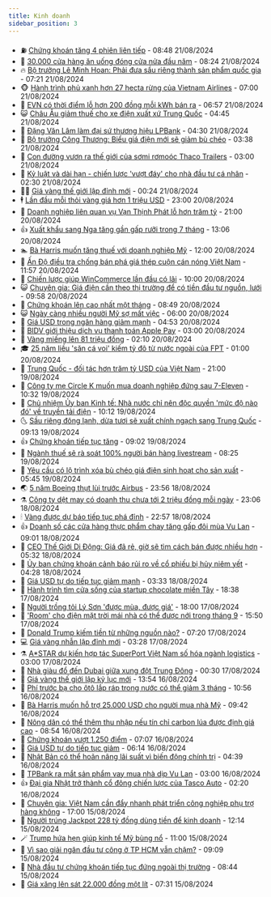 ```yaml
---
title: Kinh doanh
sidebar_position: 3
---
```


<!-- vnexpress-kinh-doanh:START -->
- ⛽️ [Chứng khoán tăng 4 phiên liên tiếp](https://vnexpress.net/chung-khoan-tang-4-phien-lien-tiep-4784100.html) - 08:48 21/08/2024
- 🐲 [30.000 cửa hàng ăn uống đóng cửa nửa đầu năm](https://vnexpress.net/30-000-cua-hang-an-uong-dong-cua-nua-dau-nam-4784036.html) - 08:24 21/08/2024
- 🔥 [Bộ trưởng Lê Minh Hoan: Phải đưa sầu riêng thành sản phẩm quốc gia](https://vnexpress.net/bo-truong-le-minh-hoan-phai-dua-sau-rieng-thanh-san-pham-quoc-gia-4784003.html) - 07:21 21/08/2024
- 🐵 [Hành trình phủ xanh hơn 27 hecta rừng của Vietnam Airlines](https://vnexpress.net/hanh-trinh-phu-xanh-hon-27-hecta-rung-cua-vietnam-airlines-4783745.html) - 07:00 21/08/2024
- 🦅 [EVN có thời điểm lỗ hơn 200 đồng mỗi kWh bán ra](https://vnexpress.net/evn-co-thoi-diem-lo-hon-200-dong-moi-kwh-ban-ra-4784004.html) - 06:57 21/08/2024
- 😺 [Châu Âu giảm thuế cho xe điện xuất xứ Trung Quốc](https://vnexpress.net/chau-au-giam-thue-cho-xe-dien-xuat-xu-trung-quoc-4783892.html) - 04:45 21/08/2024
- 🤩 [Đặng Văn Lâm làm đại sứ thương hiệu LPBank](https://vnexpress.net/dang-van-lam-lam-dai-su-thuong-hieu-lpbank-4783859.html) - 04:30 21/08/2024
- 🌮 [Bộ trưởng Công Thương: Biểu giá điện mới sẽ giảm bù chéo](https://vnexpress.net/bo-truong-cong-thuong-bieu-gia-dien-moi-se-giam-bu-cheo-4783877.html) - 03:38 21/08/2024
- 🧰 [Con đường vươn ra thế giới của sơmi rơmoóc Thaco Trailers](https://vnexpress.net/con-duong-vuon-ra-the-gioi-cua-somi-romooc-thaco-trailers-4783722.html) - 03:00 21/08/2024
- 🤔 [Kỷ luật và dài hạn - chiến lược &#39;vượt đáy&#39; cho nhà đầu tư cá nhân](https://vnexpress.net/ky-luat-va-dai-han-chien-luoc-vuot-day-cho-nha-dau-tu-ca-nhan-4783836.html) - 02:30 21/08/2024
- 🧑‍💻 [Giá vàng thế giới lập đỉnh mới](https://vnexpress.net/gia-vang-the-gioi-lap-dinh-moi-4783788.html) - 00:24 21/08/2024
- 🕴 [Lần đầu mỗi thỏi vàng giá hơn 1 triệu USD](https://vnexpress.net/lan-dau-moi-thoi-vang-gia-hon-1-trieu-usd-4783681.html) - 23:00 20/08/2024
- 🦩 [Doanh nghiệp liên quan vụ Vạn Thịnh Phát lỗ hơn trăm tỷ](https://vnexpress.net/doanh-nghiep-lien-quan-vu-van-thinh-phat-lo-hon-tram-ty-4783685.html) - 21:00 20/08/2024
- 👍 [Xuất khẩu sang Nga tăng gần gấp rưỡi trong 7 tháng](https://vnexpress.net/xuat-khau-sang-nga-tang-gan-gap-ruoi-trong-7-thang-4783712.html) - 13:06 20/08/2024
- 🏊 [Bà Harris muốn tăng thuế với doanh nghiệp Mỹ](https://vnexpress.net/ba-harris-muon-tang-thue-voi-doanh-nghiep-my-4783615.html) - 12:00 20/08/2024
- 🤡 [Ấn Độ điều tra chống bán phá giá thép cuộn cán nóng Việt Nam](https://vnexpress.net/an-do-dieu-tra-chong-ban-pha-gia-thep-cuon-can-nong-viet-nam-4783704.html) - 11:57 20/08/2024
- 👀 [Chiến lược giúp WinCommerce lần đầu có lãi](https://vnexpress.net/chien-luoc-giup-wincommerce-lan-dau-co-lai-4783443.html) - 10:00 20/08/2024
- 😺 [Chuyên gia: Giá điện cần theo thị trường để có tiền đầu tư nguồn, lưới](https://vnexpress.net/chuyen-gia-gia-dien-can-theo-thi-truong-de-co-tien-dau-tu-nguon-luoi-4783569.html) - 09:58 20/08/2024
- 🦣 [Chứng khoán lên cao nhất một tháng](https://vnexpress.net/chung-khoan-hom-nay-20-8-vn-index-len-cao-nhat-mot-thang-qua-4783654.html) - 08:49 20/08/2024
- 😺 [Ngày càng nhiều người Mỹ sợ mất việc](https://vnexpress.net/ngay-cang-nhieu-nguoi-my-so-mat-viec-4783469.html) - 06:00 20/08/2024
- 💼 [Giá USD trong ngân hàng giảm mạnh](https://vnexpress.net/gia-usd-trong-ngan-hang-giam-manh-4783536.html) - 04:53 20/08/2024
- 🤗 [BIDV giới thiệu dịch vụ thanh toán Apple Pay](https://vnexpress.net/bidv-gioi-thieu-dich-vu-thanh-toan-apple-pay-4771612.html) - 03:00 20/08/2024
- 👀 [Vàng miếng lên 81 triệu đồng](https://vnexpress.net/gia-vang-moi-nhat-hom-nay-20-8-4783438.html) - 02:10 20/08/2024
- 🎓 [25 năm liều &#39;săn cá voi&#39; kiếm tỷ đô từ nước ngoài của FPT](https://vnexpress.net/25-nam-lieu-san-ca-voi-kiem-ty-do-tu-nuoc-ngoai-cua-fpt-4765121.html) - 01:00 20/08/2024
- 🗽 [Trung Quốc - đối tác hơn trăm tỷ USD của Việt Nam](https://vnexpress.net/trung-quoc-doi-tac-hon-tram-ty-usd-cua-viet-nam-4783150.html) - 21:00 19/08/2024
- 🚀 [Công ty mẹ Circle K muốn mua doanh nghiệp đứng sau 7-Eleven](https://vnexpress.net/cong-ty-me-circle-k-muon-mua-doanh-nghiep-dung-sau-7-eleven-4783174.html) - 10:32 19/08/2024
- 🤗 [Chủ nhiệm Ủy ban Kinh tế: Nhà nước chỉ nên độc quyền &#39;mức độ nào đó&#39; về truyền tải điện](https://vnexpress.net/chu-nhiem-uy-ban-kinh-te-nha-nuoc-chi-nen-doc-quyen-muc-do-nao-do-ve-truyen-tai-dien-4783243.html) - 10:12 19/08/2024
- 🌜 [Sầu riêng đông lạnh, dừa tươi sẽ xuất chính ngạch sang Trung Quốc](https://vnexpress.net/sau-rieng-dong-lanh-dua-tuoi-se-xuat-chinh-ngach-sang-trung-quoc-4783232.html) - 09:13 19/08/2024
- 👍 [Chứng khoán tiếp tục tăng](https://vnexpress.net/chung-khoan-tiep-tuc-tang-4783234.html) - 09:02 19/08/2024
- 🤖 [Ngành thuế sẽ rà soát 100% người bán hàng livestream](https://vnexpress.net/nganh-thue-se-ra-soat-100-nguoi-ban-hang-livestream-4783139.html) - 08:25 19/08/2024
- 🫣 [Yêu cầu có lộ trình xóa bù chéo giá điện sinh hoạt cho sản xuất](https://vnexpress.net/yeu-cau-co-lo-trinh-xoa-bu-cheo-gia-dien-sinh-hoat-cho-san-xuat-4783087.html) - 05:45 19/08/2024
- 🌏 [5 năm Boeing thụt lùi trước Airbus](https://vnexpress.net/5-nam-boeing-thut-lui-truoc-airbus-4782374.html) - 23:56 18/08/2024
- ⚗️ [Công ty dệt may có doanh thu chưa tới 2 triệu đồng mỗi ngày](https://vnexpress.net/cong-ty-det-may-co-doanh-thu-chua-toi-2-trieu-dong-moi-ngay-4782736.html) - 23:06 18/08/2024
- 🕯 [Vàng được dự báo tiếp tục phá đỉnh](https://vnexpress.net/vang-duoc-du-bao-tiep-tuc-pha-dinh-4782941.html) - 22:57 18/08/2024
- 👍 [Doanh số các cửa hàng thực phẩm chay tăng gấp đôi mùa Vu Lan](https://vnexpress.net/doanh-so-cac-cua-hang-thuc-pham-chay-tang-gap-doi-mua-vu-lan-4782792.html) - 09:01 18/08/2024
- 🤠 [CEO Thế Giới Di Động: Giá đã rẻ, giờ sẽ tìm cách bán được nhiều hơn](https://vnexpress.net/ceo-the-gioi-di-dong-gia-da-re-gio-se-tim-cach-ban-duoc-nhieu-hon-4782766.html) - 05:32 18/08/2024
- 🌊 [Ủy ban chứng khoán cảnh báo rủi ro về cổ phiếu bị hủy niêm yết](https://vnexpress.net/uy-ban-chung-khoan-canh-bao-rui-ro-ve-co-phieu-bi-huy-niem-yet-4782816.html) - 04:28 18/08/2024
- 🌈 [Giá USD tự do tiếp tục giảm mạnh](https://vnexpress.net/gia-usd-tu-do-tiep-tuc-giam-manh-4782801.html) - 03:33 18/08/2024
- 🥳 [Hành trình tìm cửa sống của startup chocolate miền Tây](https://vnexpress.net/hanh-trinh-tim-cua-song-cua-startup-chocolate-mien-tay-4779776.html) - 18:38 17/08/2024
- 🐻 [Người trồng tỏi Lý Sơn &#39;được mùa, được giá&#39;](https://vnexpress.net/nguoi-trong-toi-ly-son-duoc-mua-duoc-gia-4782637.html) - 18:00 17/08/2024
- 💫 [&#39;Room&#39; cho điện mặt trời mái nhà có thể được nới trong tháng 9](https://vnexpress.net/room-cho-dien-mat-troi-mai-nha-co-the-duoc-noi-trong-thang-9-4782704.html) - 15:50 17/08/2024
- 🤩 [Donald Trump kiếm tiền từ những nguồn nào?](https://vnexpress.net/donald-trump-kiem-tien-tu-nhung-nguon-nao-4782551.html) - 07:20 17/08/2024
- 💻 [Giá vàng nhẫn lập đỉnh mới](https://vnexpress.net/gia-vang-moi-nhat-hom-nay-17-8-4782515.html) - 03:28 17/08/2024
- ⚗️ [A*STAR dự kiến hợp tác SuperPort Việt Nam số hóa ngành logistics](https://vnexpress.net/a-star-du-kien-hop-tac-superport-viet-nam-so-hoa-nganh-logistics-4782497.html) - 03:00 17/08/2024
- 🌈 [Nhà giàu đổ đến Dubai giữa xung đột Trung Đông](https://vnexpress.net/nha-giau-do-den-dubai-giua-xung-dot-trung-dong-4782360.html) - 00:30 17/08/2024
- 🌝 [Giá vàng thế giới lập kỷ lục mới](https://vnexpress.net/gia-vang-the-gioi-lap-ky-luc-moi-4782396.html) - 13:54 16/08/2024
- 🥸 [Phí trước bạ cho ôtô lắp ráp trong nước có thể giảm 3 tháng](https://vnexpress.net/phi-truoc-ba-cho-oto-lap-rap-trong-nuoc-co-the-giam-3-thang-4782363.html) - 10:56 16/08/2024
- 🦆 [Bà Harris muốn hỗ trợ 25.000 USD cho người mua nhà Mỹ](https://vnexpress.net/ba-harris-muon-ho-tro-25-000-usd-cho-nguoi-mua-nha-my-4782288.html) - 09:42 16/08/2024
- 🌋 [Nông dân có thể thêm thu nhập nếu tín chỉ carbon lúa được định giá cao](https://vnexpress.net/nong-dan-co-the-them-thu-nhap-neu-tin-chi-carbon-lua-duoc-dinh-gia-cao-4782257.html) - 08:54 16/08/2024
- 🦍 [Chứng khoán vượt 1.250 điểm](https://vnexpress.net/chung-khoan-hom-nay-16-8-hon-400-co-phieu-tang-gia-4782233.html) - 07:07 16/08/2024
- 🤔 [Giá USD tự do tiếp tục giảm](https://vnexpress.net/gia-usd-tu-do-tiep-tuc-giam-4782220.html) - 06:14 16/08/2024
- 🧰 [Nhật Bản có thể hoãn nâng lãi suất vì biến động chính trị](https://vnexpress.net/nhat-ban-co-the-hoan-nang-lai-suat-vi-bien-dong-chinh-tri-4782088.html) - 04:39 16/08/2024
- 🌝 [TPBank ra mắt sản phẩm vay mua nhà dịp Vu Lan](https://vnexpress.net/tpbank-ra-mat-san-pham-vay-mua-nha-dip-vu-lan-4782266.html) - 03:00 16/08/2024
- 👍 [Đại gia Nhật trở thành cổ đông chiến lược của Tasco Auto](https://vnexpress.net/dai-gia-nhat-tro-thanh-co-dong-chien-luoc-cua-tasco-auto-4782048.html) - 02:20 16/08/2024
- 🗽 [Chuyên gia: Việt Nam cần đẩy nhanh phát triển công nghiệp phụ trợ hàng không](https://vnexpress.net/chuyen-gia-viet-nam-can-day-nhanh-phat-trien-cong-nghiep-phu-tro-hang-khong-4781943.html) - 17:00 15/08/2024
- 🐎 [Người trúng Jackpot 228 tỷ đồng dùng tiền để kinh doanh](https://vnexpress.net/nguoi-trung-jackpot-228-ty-dong-dung-tien-de-kinh-doanh-4781938.html) - 12:14 15/08/2024
- 🪄 [Trump hứa hẹn giúp kinh tế Mỹ bùng nổ](https://vnexpress.net/trump-hua-hen-giup-kinh-te-my-bung-no-4781804.html) - 11:00 15/08/2024
- 🎊 [Vì sao giải ngân đầu tư công ở TP HCM vẫn chậm?](https://vnexpress.net/vi-sao-giai-ngan-dau-tu-cong-o-tp-hcm-van-cham-4781766.html) - 09:09 15/08/2024
- 🗽 [Nhà đầu tư chứng khoán tiếp tục đứng ngoài thị trường](https://vnexpress.net/nha-dau-tu-chung-khoan-tiep-tuc-dung-ngoai-thi-truong-4781862.html) - 08:44 15/08/2024
- 🦩 [Giá xăng lên sát 22.000 đồng một lít](https://vnexpress.net/gia-xang-moi-nhat-hom-nay-15-8-4781803.html) - 07:31 15/08/2024<!-- vnexpress-kinh-doanh:END -->
